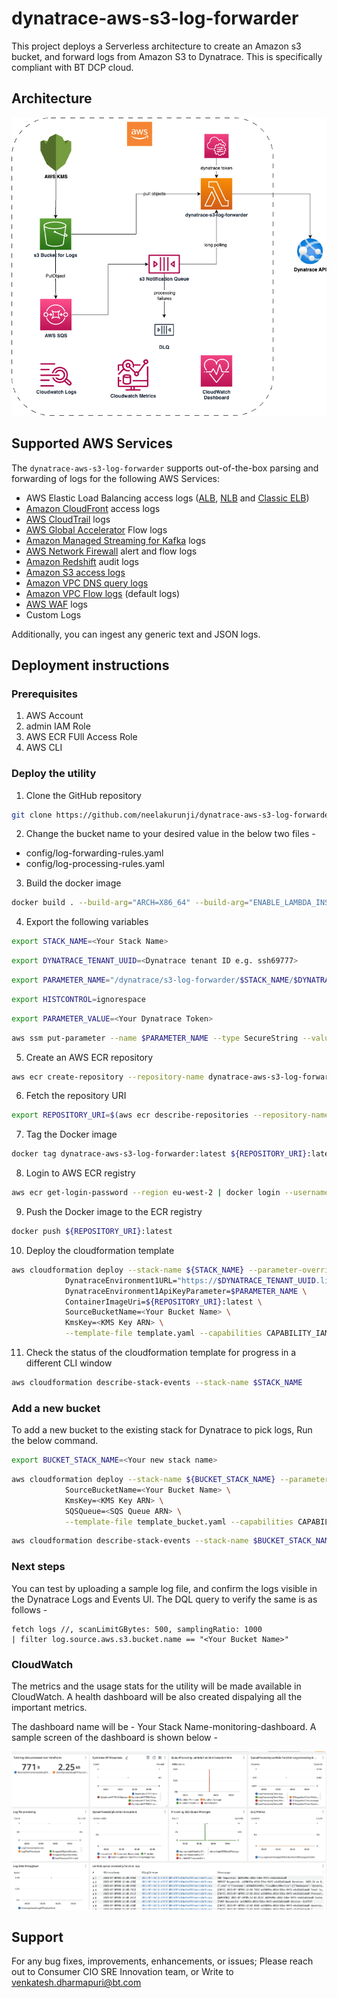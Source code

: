 # dynatrace-aws-s3-log-forwarder

This project deploys a Serverless architecture to create an Amazon s3 bucket, and forward logs from Amazon S3 to Dynatrace. This is specifically compliant with BT DCP cloud.

## Architecture

![Architecture](docs/images/architecture.png)

## Supported AWS Services

The `dynatrace-aws-s3-log-forwarder` supports out-of-the-box parsing and forwarding of logs for the following AWS Services:

* AWS Elastic Load Balancing access logs ([ALB](https://docs.aws.amazon.com/elasticloadbalancing/latest/application/load-balancer-access-logs.html), [NLB](https://docs.aws.amazon.com/elasticloadbalancing/latest/network/load-balancer-access-logs.html) and [Classic ELB](https://docs.aws.amazon.com/elasticloadbalancing/latest/classic/access-log-collection.html))
* [Amazon CloudFront](https://docs.aws.amazon.com/AmazonCloudFront/latest/DeveloperGuide/AccessLogs.html) access logs
* [AWS CloudTrail](https://docs.aws.amazon.com/awscloudtrail/latest/userguide/cloudtrail-log-file-examples.html) logs
* [AWS Global Accelerator](https://docs.aws.amazon.com/global-accelerator/latest/dg/monitoring-global-accelerator.flow-logs.html) Flow logs
* [Amazon Managed Streaming for Kafka](https://docs.aws.amazon.com/msk/latest/developerguide/msk-logging.html) logs
* [AWS Network Firewall](https://docs.aws.amazon.com/network-firewall/latest/developerguide/logging-s3.html) alert and flow logs
* [Amazon Redshift](https://docs.aws.amazon.com/redshift/latest/mgmt/db-auditing.html#db-auditing-manage-log-files) audit logs
* [Amazon S3 access logs](https://docs.aws.amazon.com/AmazonS3/latest/userguide/ServerLogs.html)
* [Amazon VPC DNS query logs](https://docs.aws.amazon.com/Route53/latest/DeveloperGuide/resolver-query-logs.html)
* [Amazon VPC Flow logs](https://docs.aws.amazon.com/vpc/latest/userguide/flow-logs-s3.html) (default logs)
* [AWS WAF](https://docs.aws.amazon.com/waf/latest/developerguide/logging-s3.html) logs
* Custom Logs

Additionally, you can ingest any generic text and JSON logs.

## Deployment instructions

### Prerequisites

1. AWS Account
2. admin IAM Role
3. AWS ECR FUll Access Role
4. AWS CLI

### Deploy the utility

1. Clone the GitHub repository
```bash
git clone https://github.com/neelakurunji/dynatrace-aws-s3-log-forwarder.git
```

2. Change the bucket name to your desired value in the below two files - 
- config/log-forwarding-rules.yaml
- config/log-processing-rules.yaml

3. Build the docker image
```bash
docker build . --build-arg="ARCH=X86_64" --build-arg="ENABLE_LAMBDA_INSIGHTS=false" --build-arg="LAMBDA_BASE_IMAGE_TAG=3.9.2023.06.28.13" --tag=dynatrace-aws-s3-log-forwarder:latest
```

4. Export the following variables
```bash
export STACK_NAME=<Your Stack Name>
```
```bash
export DYNATRACE_TENANT_UUID=<Dynatrace tenant ID e.g. ssh69777>
```
```bash
export PARAMETER_NAME="/dynatrace/s3-log-forwarder/$STACK_NAME/$DYNATRACE_TENANT_UUID/api-key"
```
```bash
export HISTCONTROL=ignorespace
```
```bash
export PARAMETER_VALUE=<Your Dynatrace Token>
```
```bash
aws ssm put-parameter --name $PARAMETER_NAME --type SecureString --value $PARAMETER_VALUE -—overwrite
```

5. Create an AWS ECR repository
```bash
aws ecr create-repository --repository-name dynatrace-aws-s3-log-forwarder
```

6. Fetch the repository URI
```bash
export REPOSITORY_URI=$(aws ecr describe-repositories --repository-names dynatrace-aws-s3-log-forwarder --query 'repositories[0].repositoryUri' --output text)
```

7. Tag the Docker image
```bash
docker tag dynatrace-aws-s3-log-forwarder:latest ${REPOSITORY_URI}:latest
```

8. Login to AWS ECR registry
```bash
aws ecr get-login-password --region eu-west-2 | docker login --username AWS --password-stdin $(echo "$REPOSITORY_URI" | cut -d'/' -f1)
```

9. Push the Docker image to the ECR registry
```bash
docker push ${REPOSITORY_URI}:latest
```

10. Deploy the cloudformation template
```bash
aws cloudformation deploy --stack-name ${STACK_NAME} --parameter-overrides \
            DynatraceEnvironment1URL="https://$DYNATRACE_TENANT_UUID.live.dynatrace.com" \
            DynatraceEnvironment1ApiKeyParameter=$PARAMETER_NAME \
            ContainerImageUri=${REPOSITORY_URI}:latest \
            SourceBucketName=<Your Bucket Name> \
            KmsKey=<KMS Key ARN> \
            --template-file template.yaml --capabilities CAPABILITY_IAM
```

11. Check the status of the cloudformation template for progress in a different CLI window
```bash
aws cloudformation describe-stack-events --stack-name $STACK_NAME
```

### Add a new bucket

To add a new bucket to the existing stack for Dynatrace to pick logs, Run the below command.

```bash
export BUCKET_STACK_NAME=<Your new stack name>
```

```bash
aws cloudformation deploy --stack-name ${BUCKET_STACK_NAME} --parameter-overrides \
            SourceBucketName=<Your Bucket Name> \
            KmsKey=<KMS Key ARN> \
            SQSQueue=<SQS Queue ARN> \
            --template-file template_bucket.yaml --capabilities CAPABILITY_IAM
```

```bash
aws cloudformation describe-stack-events --stack-name $BUCKET_STACK_NAME
```

### Next steps

You can test by uploading a sample log file, and confirm the logs visible in the Dynatrace Logs and Events UI. The DQL query to verify the same is as follows - 
```
fetch logs //, scanLimitGBytes: 500, samplingRatio: 1000
| filter log.source.aws.s3.bucket.name == "<Your Bucket Name>"
```

### CloudWatch

The metrics and the usage stats for the utility will be made available in CloudWatch. A health dashboard will be also created dispalying all the important metrics.

The dashboard name will be - Your Stack Name-monitoring-dashboard. A sample screen of the dashboard is shown below - 

![Dashboard](docs/images/dashboard.png)


## Support
For any bug fixes, improvements, enhancements, or issues; Please reach out to Consumer CIO SRE Innovation team, or Write to venkatesh.dharmapuri@bt.com

